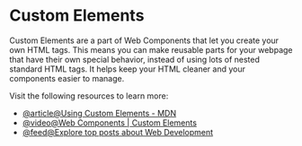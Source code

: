 # Custom Elements

Custom Elements are a part of Web Components that let you create your own HTML tags. This means you can make reusable parts for your webpage that have their own special behavior, instead of using lots of nested standard HTML tags. It helps keep your HTML cleaner and your components easier to manage.

Visit the following resources to learn more:

- [@article@Using Custom Elements - MDN](https://developer.mozilla.org/en-US/docs/Web/Web_Components/Using_custom_elements)
- [@video@Web Components | Custom Elements](https://www.youtube.com/watch?v=1GT35DSdZbI)
- [@feed@Explore top posts about Web Development](https://app.daily.dev/tags/webdev?ref=roadmapsh)
